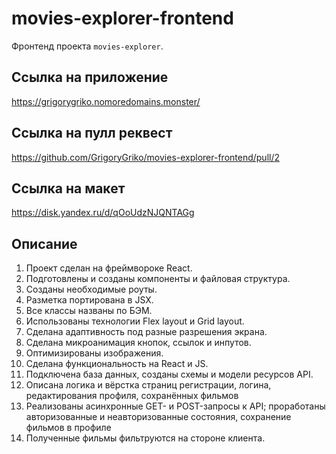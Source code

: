 # movies-explorer-frontend

Фронтенд проекта `movies-explorer`.

## Ссылка на приложение

https://grigorygriko.nomoredomains.monster/

## Ссылка на пулл реквест

https://github.com/GrigoryGriko/movies-explorer-frontend/pull/2

## Ссылка на макет

https://disk.yandex.ru/d/qOoUdzNJQNTAGg

## Описание

1. Проект сделан на фреймвороке React.
2. Подготовлены и созданы компоненты и файловая структура.
3. Созданы необходимые роуты.
4. Разметка портирована в JSX.
5. Все классы названы по БЭМ.
6. Использованы технологии Flex layout и Grid layout.
7. Сделана адаптивность под разные разрешения экрана.
8. Сделана микроанимация кнопок, ссылок и инпутов.
9. Оптимизированы изображения.
10. Сделана функциональность на React и JS.
11. Подключена база данных, созданы схемы и модели ресурсов API.
12. Описана логика и вёрстка страниц регистрации, логина, редактирования профиля, сохранённых фильмов
13. Реализованы асинхронные GET- и POST-запросы к API; проработаны авторизованные и неавторизованные состояния, сохранение фильмов в профиле
14. Полученные фильмы фильтруются на стороне клиента.

